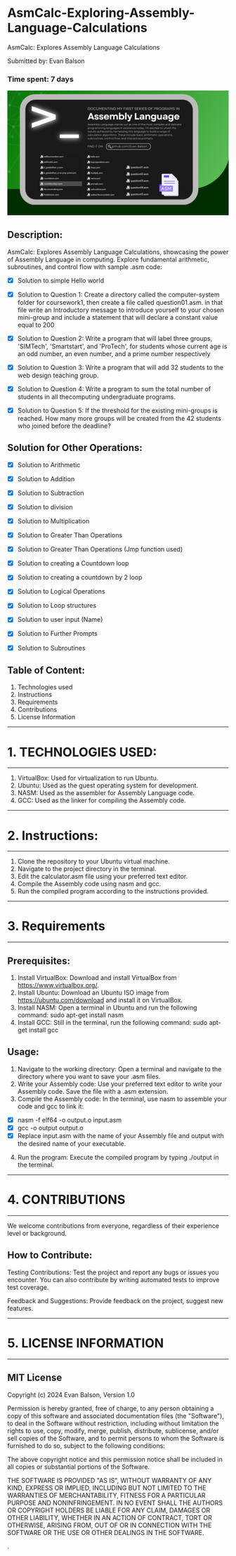 # AsmCalc-Exploring-Assembly-Language-Calculations

AsmCalc: Explores Assembly Language Calculations

Submitted by: Evan Balson
### Time spent: 7 days

<img src='https://github.com/Evan-Balson/AsmCalc-Exploring-Assembly-Language-Calculations/blob/main/Assembly%20repository%20cover.png' title='Program Preview' width='' alt='program-preview' />

## Description:
AsmCalc: Explores Assembly Language Calculations, showcasing the power of Assembly Language in computing. Explore fundamental arithmetic, subroutines, and control flow with sample .asm code:

* [X] Solution to simple Hello world

* [x] Solution to Question 1: Create a directory called the computer-system folder for coursework1,
then create a file called question01.asm. in that file write an
Introductory message to introduce yourself to your chosen mini-group
and include a statement that will declare a constant value equal to 200

* [x] Solution to Question 2: Write a program that will label three groups, 'SIMTech', 'Smartstart', and 'ProTech', for students whose current age is an odd number,
an even number, and a prime number respectively

* [x] Solution to Question 3: Write a program that will add 32 students to the web design teaching group.

* [x] Solution to Question 4: Write a program to sum the total number of students in all thecomputing undergraduate programs.

* [x] Solution to Question 5: If the threshold for the existing mini-groups is reached. How many more groups will be created from the 42 students who joined before the deadline?

## Solution for Other Operations:

* [X] Solution to Arithmetic
* [X] Solution to Addition
* [X] Solution to Subtraction
* [X] Solution to division
* [X] Solution to Multiplication
* [X] Solution to Greater Than Operations
* [X] Solution to Greater Than Operations (Jmp function used)
* [X] Solution to creating a Countdown loop
* [X] Solution to creating a countdown by 2 loop
* [X] Solution to Logical Operations
* [X] Solution to Loop structures
* [X] Solution to user input (Name)
* [X] Solution to Further Prompts
* [X] Solution to Subroutines


## Table of Content:

1. Technologies used
2. Instructions
3. Requirements
4. Contributions
5. License Information

------------------------------------------------------------------------
# 1. TECHNOLOGIES USED:
------------------------------------------------------------------------
1. VirtualBox: Used for virtualization to run Ubuntu.
2. Ubuntu: Used as the guest operating system for development.
3. NASM: Used as the assembler for Assembly Language code.
4. GCC: Used as the linker for compiling the Assembly code.


------------------------------------------------------------------------
# 2. Instructions:
------------------------------------------------------------------------
1. Clone the repository to your Ubuntu virtual machine.
2. Navigate to the project directory in the terminal.
3. Edit the calculator.asm file using your preferred text editor.
4. Compile the Assembly code using nasm and gcc.
5. Run the compiled program according to the instructions provided.



------------------------------------------------------------------------
# 3. Requirements
------------------------------------------------------------------------
## Prerequisites:
1. Install VirtualBox: Download and install VirtualBox from https://www.virtualbox.org/.
2. Install Ubuntu: Download an Ubuntu ISO image from https://ubuntu.com/download and install it on VirtualBox.
3. Install NASM: Open a terminal in Ubuntu and run the following command: sudo apt-get install nasm
4. Install GCC: Still in the terminal, run the following command: sudo apt-get install gcc

## Usage:
1. Navigate to the working directory: Open a terminal and navigate to the directory where you want to save your .asm files.
2. Write your Assembly code: Use your preferred text editor to write your Assembly code. Save the file with a .asm extension.
3. Compile the Assembly code: In the terminal, use nasm to assemble your code and gcc to link it: 
* [x] nasm -f elf64 -o output.o input.asm
* [x] gcc -o output output.o
* [x] Replace input.asm with the name of your Assembly file and output with the desired name of your executable.

4. Run the program: Execute the compiled program by typing ./output in the terminal.

------------------------------------------------------------------------
# 4. CONTRIBUTIONS
------------------------------------------------------------------------

We welcome contributions from everyone, regardless of their experience level or background.

## How to Contribute:

Testing Contributions: Test the project and report any bugs or issues you encounter. You can also contribute by writing automated tests to improve test coverage.

Feedback and Suggestions: Provide feedback on the project, suggest new features.

------------------------------------------------------------------------
# 5. LICENSE INFORMATION
------------------------------------------------------------------------

## MIT License

Copyright (c) 2024 Evan Balson, Version 1.0

Permission is hereby granted, free of charge, to any person obtaining a copy of this software and associated documentation files (the "Software"), to deal in the Software without restriction, including without limitation the rights to use, copy, modify, merge, publish, distribute, sublicense, and/or sell copies of the Software, and to permit persons to whom the Software is furnished to do so, subject to the following conditions:

The above copyright notice and this permission notice shall be included in all copies or substantial portions of the Software.

THE SOFTWARE IS PROVIDED "AS IS", WITHOUT WARRANTY OF ANY KIND, EXPRESS OR
IMPLIED, INCLUDING BUT NOT LIMITED TO THE WARRANTIES OF MERCHANTABILITY,
FITNESS FOR A PARTICULAR PURPOSE AND NONINFRINGEMENT. IN NO EVENT SHALL THE AUTHORS OR COPYRIGHT HOLDERS BE LIABLE FOR ANY CLAIM, DAMAGES OR OTHER
LIABILITY, WHETHER IN AN ACTION OF CONTRACT, TORT OR OTHERWISE, ARISING FROM, OUT OF OR IN CONNECTION WITH THE SOFTWARE OR THE USE OR OTHER DEALINGS IN THE SOFTWARE.






.